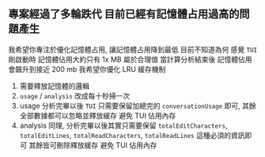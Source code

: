 ## 專案經過了多輪跌代 目前已經有記憶體占用過高的問題產生

我希望你專注於優化記憶體占用, 讓記憶體占用降到最低
目前不知道為何 感覺 `TUI` 剛啟動時 記憶體佔用大約只有 1x MB 屬於合理值
當計算分析結束後 記憶體佔用會飆升到接近 200 mb
我希望你優化 LRU 緩存機制

1. 需要釋放記憶體的邏輯
2. `usage` / `analysis` 改成每十秒掃一次
3. usage 分析完畢以後 `TUI` 只需要保留加總完的 `conversationUsage` 即可, 其餘全部數據都可以忽略並釋放緩存 避免 TUI 佔用內存
4. analysis 同理, 分析完畢以後其實只需要保留 `totalEditCharacters`, `totalEditLines`, `totalReadCharacters`, `totalReadLines` 這種必須的資訊即可 其餘皆可刪除釋放緩存 避免 TUI 佔用內存
